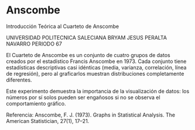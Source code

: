 # Anscombe
Introducción Teórica al Cuarteto de Anscombe

UNIVERSIDAD POLITECNICA SALECIANA 
BRYAM JESUS PERALTA NAVARRO
PERIODO 67

El Cuarteto de Anscombe es un conjunto de cuatro grupos de datos creados por el estadístico Francis Anscombe en 1973. Cada conjunto tiene estadísticas descriptivas casi idénticas (media, varianza, correlación, línea de regresión), pero al graficarlos muestran distribuciones completamente diferentes.

Este experimento demuestra la importancia de la visualización de datos: los números por sí solos pueden ser engañosos si no se observa el comportamiento gráfico.

Referencia:
Anscombe, F. J. (1973). Graphs in Statistical Analysis. The American Statistician, 27(1), 17–21.
